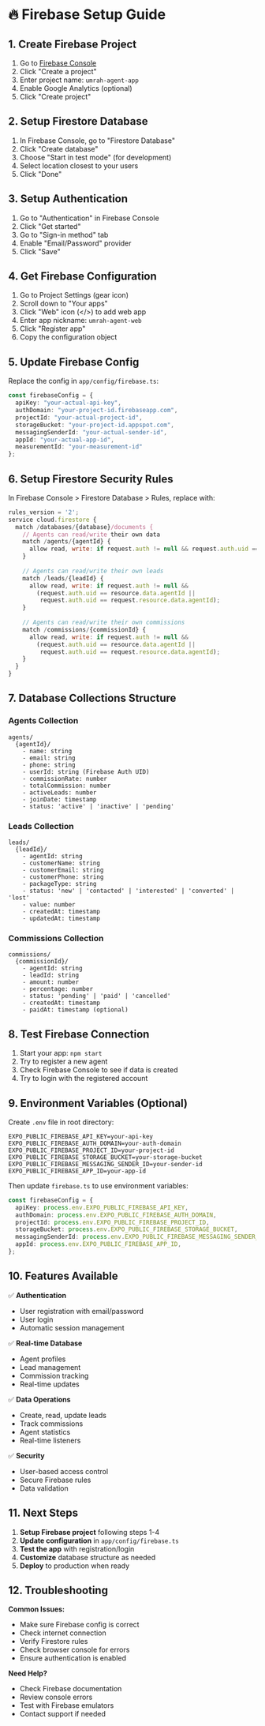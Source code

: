 # 🔥 Firebase Setup Guide

## 1. Create Firebase Project

1. Go to [Firebase Console](https://console.firebase.google.com/)
2. Click "Create a project"
3. Enter project name: `umrah-agent-app`
4. Enable Google Analytics (optional)
5. Click "Create project"

## 2. Setup Firestore Database

1. In Firebase Console, go to "Firestore Database"
2. Click "Create database"
3. Choose "Start in test mode" (for development)
4. Select location closest to your users
5. Click "Done"

## 3. Setup Authentication

1. Go to "Authentication" in Firebase Console
2. Click "Get started"
3. Go to "Sign-in method" tab
4. Enable "Email/Password" provider
5. Click "Save"

## 4. Get Firebase Configuration

1. Go to Project Settings (gear icon)
2. Scroll down to "Your apps"
3. Click "Web" icon (</>) to add web app
4. Enter app nickname: `umrah-agent-web`
5. Click "Register app"
6. Copy the configuration object

## 5. Update Firebase Config

Replace the config in `app/config/firebase.ts`:

```typescript
const firebaseConfig = {
  apiKey: "your-actual-api-key",
  authDomain: "your-project-id.firebaseapp.com",
  projectId: "your-actual-project-id",
  storageBucket: "your-project-id.appspot.com",
  messagingSenderId: "your-actual-sender-id",
  appId: "your-actual-app-id",
  measurementId: "your-measurement-id"
};
```

## 6. Setup Firestore Security Rules

In Firebase Console > Firestore Database > Rules, replace with:

```javascript
rules_version = '2';
service cloud.firestore {
  match /databases/{database}/documents {
    // Agents can read/write their own data
    match /agents/{agentId} {
      allow read, write: if request.auth != null && request.auth.uid == resource.data.userId;
    }
    
    // Agents can read/write their own leads
    match /leads/{leadId} {
      allow read, write: if request.auth != null && 
        (request.auth.uid == resource.data.agentId || 
         request.auth.uid == request.resource.data.agentId);
    }
    
    // Agents can read/write their own commissions
    match /commissions/{commissionId} {
      allow read, write: if request.auth != null && 
        (request.auth.uid == resource.data.agentId || 
         request.auth.uid == request.resource.data.agentId);
    }
  }
}
```

## 7. Database Collections Structure

### Agents Collection
```
agents/
  {agentId}/
    - name: string
    - email: string
    - phone: string
    - userId: string (Firebase Auth UID)
    - commissionRate: number
    - totalCommission: number
    - activeLeads: number
    - joinDate: timestamp
    - status: 'active' | 'inactive' | 'pending'
```

### Leads Collection
```
leads/
  {leadId}/
    - agentId: string
    - customerName: string
    - customerEmail: string
    - customerPhone: string
    - packageType: string
    - status: 'new' | 'contacted' | 'interested' | 'converted' | 'lost'
    - value: number
    - createdAt: timestamp
    - updatedAt: timestamp
```

### Commissions Collection
```
commissions/
  {commissionId}/
    - agentId: string
    - leadId: string
    - amount: number
    - percentage: number
    - status: 'pending' | 'paid' | 'cancelled'
    - createdAt: timestamp
    - paidAt: timestamp (optional)
```

## 8. Test Firebase Connection

1. Start your app: `npm start`
2. Try to register a new agent
3. Check Firebase Console to see if data is created
4. Try to login with the registered account

## 9. Environment Variables (Optional)

Create `.env` file in root directory:

```
EXPO_PUBLIC_FIREBASE_API_KEY=your-api-key
EXPO_PUBLIC_FIREBASE_AUTH_DOMAIN=your-auth-domain
EXPO_PUBLIC_FIREBASE_PROJECT_ID=your-project-id
EXPO_PUBLIC_FIREBASE_STORAGE_BUCKET=your-storage-bucket
EXPO_PUBLIC_FIREBASE_MESSAGING_SENDER_ID=your-sender-id
EXPO_PUBLIC_FIREBASE_APP_ID=your-app-id
```

Then update `firebase.ts` to use environment variables:

```typescript
const firebaseConfig = {
  apiKey: process.env.EXPO_PUBLIC_FIREBASE_API_KEY,
  authDomain: process.env.EXPO_PUBLIC_FIREBASE_AUTH_DOMAIN,
  projectId: process.env.EXPO_PUBLIC_FIREBASE_PROJECT_ID,
  storageBucket: process.env.EXPO_PUBLIC_FIREBASE_STORAGE_BUCKET,
  messagingSenderId: process.env.EXPO_PUBLIC_FIREBASE_MESSAGING_SENDER_ID,
  appId: process.env.EXPO_PUBLIC_FIREBASE_APP_ID,
};
```

## 10. Features Available

✅ **Authentication**
- User registration with email/password
- User login
- Automatic session management

✅ **Real-time Database**
- Agent profiles
- Lead management
- Commission tracking
- Real-time updates

✅ **Data Operations**
- Create, read, update leads
- Track commissions
- Agent statistics
- Real-time listeners

✅ **Security**
- User-based access control
- Secure Firebase rules
- Data validation

## 11. Next Steps

1. **Setup Firebase project** following steps 1-4
2. **Update configuration** in `app/config/firebase.ts`
3. **Test the app** with registration/login
4. **Customize** database structure as needed
5. **Deploy** to production when ready

## 12. Troubleshooting

**Common Issues:**
- Make sure Firebase config is correct
- Check internet connection
- Verify Firestore rules
- Check browser console for errors
- Ensure authentication is enabled

**Need Help?**
- Check Firebase documentation
- Review console errors
- Test with Firebase emulators
- Contact support if needed
